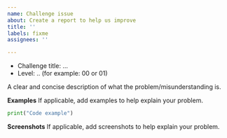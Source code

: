 ```yaml
---
name: Challenge issue
about: Create a report to help us improve
title: ''
labels: fixme
assignees: ''

---
```


* Challenge title: ...
* Level: .. (for example: 00 or 01)

A clear and concise description of what the problem/misunderstanding is.

**Examples**
If applicable, add examples to help explain your problem.

```python
print("Code example")
```

**Screenshots**
If applicable, add screenshots to help explain your problem.
